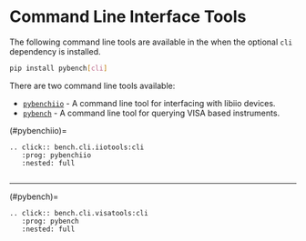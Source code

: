 # Command Line Interface Tools

The following command line tools are available in the when the optional `cli` dependency is installed. 

```bash
pip install pybench[cli]
```

There are two command line tools available:
- [`pybenchiio`](#pybenchiio) - A command line tool for interfacing with libiio devices.
- [`pybench`](#pybench) - A command line tool for querying VISA based instruments.


(#pybenchiio)=
```{eval-rst}
.. click:: bench.cli.iiotools:cli
   :prog: pybenchiio
   :nested: full


```

---

(#pybench)=
```{eval-rst}
.. click:: bench.cli.visatools:cli
   :prog: pybench
   :nested: full


```